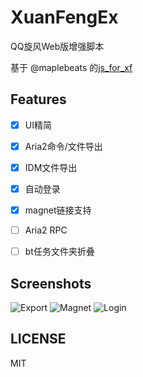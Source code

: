 XuanFengEx
==========

QQ旋风Web版增强脚本


基于 @maplebeats 的[js_for_xf](https://github.com/maplebeats/js_for_xf)


Features
--------

- [x] UI精简
- [x] Aria2命令/文件导出
- [x] IDM文件导出
- [x] 自动登录
- [x] magnet链接支持
- [ ] Aria2 RPC
- [ ] bt任务文件夹折叠


Screenshots
-----------

![Export](https://raw.github.com/rhyzx/xuanfeng-userscript/master/screenshot/export.png)
![Magnet](https://raw.github.com/rhyzx/xuanfeng-userscript/master/screenshot/magnet.png)
![Login](https://raw.github.com/rhyzx/xuanfeng-userscript/master/screenshot/login.png)



LICENSE
-------

MIT
